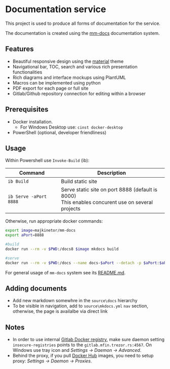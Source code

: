 # Documentation service

This project is used to produce all forms of documentation for the service.

The documentation is created using the [mm-docs](https://github.com/majkinetor/mm-docs) documentation system.

## Features

- Beautiful responsive design using the [material](https://squidfunk.github.io/mkdocs-material) theme
- Navigational bar, TOC, search and various rich presentation functionalities
- Rich diagrams and interface mockups using PlantUML
- Macros can be implemented using python
- PDF export for each page or full site
- Gitlab/Github repository connection for editing within a browser

## Prerequisites

- Docker installation.
  - For Windows Desktop use: `cinst docker-desktop`  
- PowerShell (optional, developer friendliness)

## Usage

Within Powershell use `Invoke-Build` (ib):

|        Command         |                                            Description                                             |
| ---------------------- | -------------------------------------------------------------------------------------------------- |
| `ib Build`             | Build static site                                                                                  |
| `ib Serve -aPort 8888` | Serve static site on port 8888 (default is 8000)<br>This enables concurent use on several projects |

Otherwise, run appropriate docker commands:

```sh
export image=majkinetor/mm-docs
export aPort=8888

#build
docker run --rm -v $PWD:/docs8 $image mkdocs build

#serve
docker run --rm -v $PWD:/docs --name docs-$aPort --detach -p $aPort:$aPort $image mkdocs serve --dev-addr 0.0.0.0:$aPort
```

For general usage of `mm-docs` system see its [README.md](zr-docs/README.mm-docs.md).

## Adding documents

- Add new markdown somewhre in the `source\docs` hierarchy
- To be visible in navigation, add to `source\mkdocs.yml` `nav` section, otherwise, the page is availalbe via direct link

## Notes

- In order to use internal [Gitlab Docker registry](/../container_registry), make sure daemon setting `insecure-registries` points to the `gitlab.mfin.trezor.rs:4567`. On Windows use tray icon and *Settings -> Daemon -> Advanced*.
- Behind the proxy, if you pull [Docker Hub](https://hub.docker.com) images, you need to setup proxy: *Settings -> Daemon -> Proxies*.
